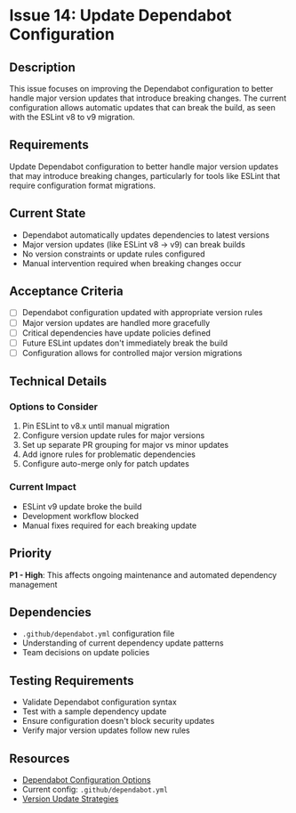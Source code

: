 # Issue 14: Update Dependabot Configuration

## Description
This issue focuses on improving the Dependabot configuration to better handle major version updates that introduce breaking changes. The current configuration allows automatic updates that can break the build, as seen with the ESLint v8 to v9 migration.

## Requirements
Update Dependabot configuration to better handle major version updates that may introduce breaking changes, particularly for tools like ESLint that require configuration format migrations.

## Current State
- Dependabot automatically updates dependencies to latest versions
- Major version updates (like ESLint v8 → v9) can break builds
- No version constraints or update rules configured
- Manual intervention required when breaking changes occur

## Acceptance Criteria
- [ ] Dependabot configuration updated with appropriate version rules
- [ ] Major version updates are handled more gracefully
- [ ] Critical dependencies have update policies defined
- [ ] Future ESLint updates don't immediately break the build
- [ ] Configuration allows for controlled major version migrations

## Technical Details
### Options to Consider
1. Pin ESLint to v8.x until manual migration
2. Configure version update rules for major versions
3. Set up separate PR grouping for major vs minor updates
4. Add ignore rules for problematic dependencies
5. Configure auto-merge only for patch updates

### Current Impact
- ESLint v9 update broke the build
- Development workflow blocked
- Manual fixes required for each breaking update

## Priority
**P1 - High**: This affects ongoing maintenance and automated dependency management

## Dependencies
- `.github/dependabot.yml` configuration file
- Understanding of current dependency update patterns
- Team decisions on update policies

## Testing Requirements
- Validate Dependabot configuration syntax
- Test with a sample dependency update
- Ensure configuration doesn't block security updates
- Verify major version updates follow new rules

## Resources
- [Dependabot Configuration Options](https://docs.github.com/en/code-security/dependabot/dependabot-version-updates/configuration-options-for-the-dependabot.yml-file)
- Current config: `.github/dependabot.yml`
- [Version Update Strategies](https://docs.github.com/en/code-security/dependabot/dependabot-version-updates/about-dependabot-version-updates)
